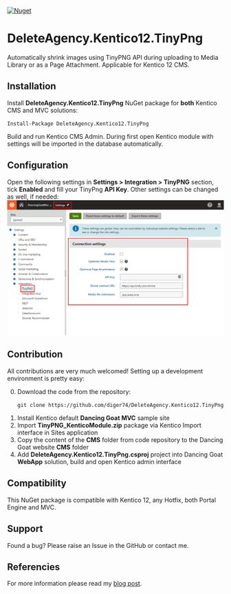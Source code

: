 [![Nuget](https://img.shields.io/badge/nuget-v1.1.0-blue.svg)](https://www.nuget.org/packages/DeleteAgency.Kentico12.TinyPng/)

# DeleteAgency.Kentico12.TinyPng
Automatically shrink images using TinyPNG API during uploading to Media Library or as a Page Attachment. Applicable for Kentico 12 CMS.

## Installation
Install **DeleteAgency.Kentico12.TinyPng** NuGet package for **both** Kentico CMS and MVC solutions:
```
Install-Package DeleteAgency.Kentico12.TinyPng
```
Build and run Kentico CMS Admin. During first open Kentico module with settings will be imported in the database automatically.

## Configuration
Open the following settings in **Settings > Integration > TinyPNG** section, tick **Enabled** and fill your TinyPng **API Key**. Other settings can be changed as well, if needed:
![TinyPng module settings](/Assets/tinypng_module_settings.png)

## Contribution
All contributions are very much welcomed! Setting up a development environment is pretty easy:

0. Download the code from the repository:
   ```
   git clone https://github.com/diger74/DeleteAgency.Kentico12.TinyPng
   ```
1. Install Kentico default **Dancing Goat MVC** sample site
2. Import **TinyPNG_KenticoModule.zip** package via Kentico Import interface in Sites application
3. Copy the content of the **CMS** folder from code repository to the Dancing Goat website **CMS** folder
4. Add **DeleteAgency.Kentico12.TinyPng.csproj** project into Dancing Goat **WebApp** solution, build and open Kentico admin interface

## Compatibility
This NuGet package is compatible with Kentico 12, any Hotfix, both Portal Engine and MVC.

## Support
Found a bug? Please raise an Issue in the GitHub or contact me.

## Referencies
For more information please read my [blog post](https://diger74.net/image-optimization-using-tinypng-api).
